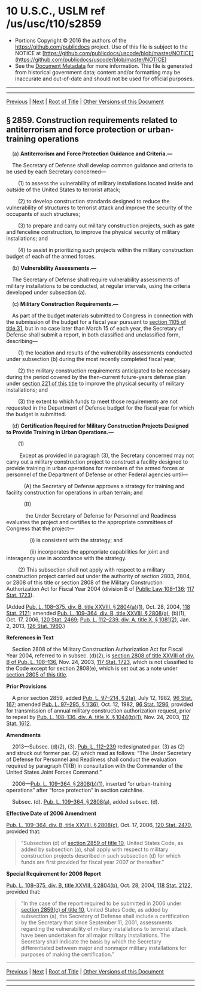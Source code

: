 ---
---

# 10 U.S.C., USLM ref /us/usc/t10/s2859

* Portions Copyright © 2016 the authors of the https://github.com/publicdocs project.
  Use of this file is subject to the NOTICE at [https://github.com/publicdocs/uscode/blob/master/NOTICE](https://github.com/publicdocs/uscode/blob/master/NOTICE)
* See the [Document Metadata](././../../../../../../..//README.md) for more information.
  This file is generated from historical government data; content and/or formatting may be inaccurate and out-of-date and should not be used for official purposes.

----------
----------

[Previous](./../../../../../../..//us/usc/t10/stA/ptIV/ch169/schIII/m__us_usc_t10_s2858.md) | [Next](./../../../../../../..//us/usc/t10/stA/ptIV/ch169/schIII/m__us_usc_t10_s2860.md) | [Root of Title](./../../../../../../../) | [Other Versions of this Document](https://publicdocs.github.io/go/links?ns=uslm&ref=%2Fus%2Fusc%2Ft10%2Fs2859)

## § 2859. Construction requirements related to antiterrorism and force protection or urban-training operations

    (a) __Antiterrorism and Force Protection Guidance and Criteria.—__ 

    The Secretary of Defense shall develop common guidance and criteria to be used by each Secretary concerned—

        (1) to assess the vulnerability of military installations located inside and outside of the United States to terrorist attack;

        (2) to develop construction standards designed to reduce the vulnerability of structures to terrorist attack and improve the security of the occupants of such structures;

        (3) to prepare and carry out military construction projects, such as gate and fenceline construction, to improve the physical security of military installations; and

        (4) to assist in prioritizing such projects within the military construction budget of each of the armed forces.

    (b) __Vulnerability Assessments.—__ 

    The Secretary of Defense shall require vulnerability assessments of military installations to be conducted, at regular intervals, using the criteria developed under subsection (a).

    (c) __Military Construction Requirements.—__ 

    As part of the budget materials submitted to Congress in connection with the submission of the budget for a fiscal year pursuant to [section 1105 of title 31][/us/usc/t31/s1105], but in no case later than March 15 of each year, the Secretary of Defense shall submit a report, in both classified and unclassified form, describing—

        (1) the location and results of the vulnerability assessments conducted under subsection (b) during the most recently completed fiscal year;

        (2) the military construction requirements anticipated to be necessary during the period covered by the then-current future-years defense plan under [section 221 of this title][/us/usc/t10/s221] to improve the physical security of military installations; and

        (3) the extent to which funds to meet those requirements are not requested in the Department of Defense budget for the fiscal year for which the budget is submitted.

    (d) __Certification Required for Military Construction Projects Designed to Provide Training in Urban Operations.—__ 

        (1)

         Except as provided in paragraph (3), the Secretary concerned may not carry out a military construction project to construct a facility designed to provide training in urban operations for members of the armed forces or personnel of the Department of Defense or other Federal agencies until—

            (A) the Secretary of Defense approves a strategy for training and facility construction for operations in urban terrain; and

            (B)

             the Under Secretary of Defense for Personnel and Readiness evaluates the project and certifies to the appropriate committees of Congress that the project—

                (i) is consistent with the strategy; and

                (ii) incorporates the appropriate capabilities for joint and interagency use in accordance with the strategy.

        (2) This subsection shall not apply with respect to a military construction project carried out under the authority of section 2803, 2804, or 2808 of this title or section 2808 of the Military Construction Authorization Act for Fiscal Year 2004 (division B of [Public Law 108–136][/us/pl/108/136]; [117 Stat. 1723][/us/stat/117/1723]).

(Added [Pub. L. 108–375, div. B, title XXVIII, § 2804(a)(1)][/us/pl/108/375/s2804/a/1], Oct. 28, 2004, [118 Stat. 2121][/us/stat/118/2121]; amended [Pub. L. 109–364, div. B, title XXVIII, § 2808(a)][/us/pl/109/364/s2808/a], (b)(1), Oct. 17, 2006, [120 Stat. 2469][/us/stat/120/2469]; [Pub. L. 112–239, div. A, title X, § 1081(2)][/us/pl/112/239/s1081/2], Jan. 2, 2013, [126 Stat. 1960][/us/stat/126/1960].)

 __References in Text__ 

    Section 2808 of the Military Construction Authorization Act for Fiscal Year 2004, referred to in subsec. (d)(2), is [section 2808 of title XXVIII of div. B of Pub. L. 108–136][/us/pl/108/136/s2808], Nov. 24, 2003, [117 Stat. 1723][/us/stat/117/1723], which is not classified to the Code except for section 2808(e), which is set out as a note under [section 2805 of this title][/us/usc/t10/s2805].

 __Prior Provisions__ 

    A prior section 2859, added [Pub. L. 97–214, § 2(a)][/us/pl/97/214/s2/a], July 12, 1982, [96 Stat. 167][/us/stat/96/167]; amended [Pub. L. 97–295, § 1(36)][/us/pl/97/295/s1/36], Oct. 12, 1982, [96 Stat. 1296][/us/stat/96/1296], provided for transmission of annual military construction authorization request, prior to repeal by [Pub. L. 108–136, div. A, title X, § 1044(b)(1)][/us/pl/108/136/s1044/b/1], Nov. 24, 2003, [117 Stat. 1612][/us/stat/117/1612].

 __Amendments__ 

    2013—Subsec. (d)(2), (3). [Pub. L. 112–239][/us/pl/112/239] redesignated par. (3) as (2) and struck out former par. (2) which read as follows: “The Under Secretary of Defense for Personnel and Readiness shall conduct the evaluation required by paragraph (1)(B) in consultation with the Commander of the United States Joint Forces Command.”

    2006—[Pub. L. 109–364, § 2808(b)(1)][/us/pl/109/364/s2808/b/1], inserted “or urban-training operations” after “force protection” in section catchline.

    Subsec. (d). [Pub. L. 109–364, § 2808(a)][/us/pl/109/364/s2808/a], added subsec. (d).

 __Effective Date of 2006 Amendment__ 

[Pub. L. 109–364, div. B, title XXVIII, § 2808(c)][/us/pl/109/364/s2808/c], Oct. 17, 2006, [120 Stat. 2470][/us/stat/120/2470], provided that: 

> “Subsection (d) of [section 2859 of title 10][/us/usc/t10/s2859], United States Code, as added by subsection (a), shall apply with respect to military construction projects described in such subsection (d) for which funds are first provided for fiscal year 2007 or thereafter.”

 __Special Requirement for 2006 Report__ 

[Pub. L. 108–375, div. B, title XXVIII, § 2804(b)][/us/pl/108/375/s2804/b], Oct. 28, 2004, [118 Stat. 2122][/us/stat/118/2122], provided that: 

> “In the case of the report required to be submitted in 2006 under [section 2859(c) of title 10][/us/usc/t10/s2859/c], United States Code, as added by subsection (a), the Secretary of Defense shall include a certification by the Secretary that since September 11, 2001, assessments regarding the vulnerability of military installations to terrorist attack have been undertaken for all major military installations. The Secretary shall indicate the basis by which the Secretary differentiated between major and nonmajor military installations for purposes of making the certification.”

----------

[Previous](./../../../../../../..//us/usc/t10/stA/ptIV/ch169/schIII/m__us_usc_t10_s2858.md) | [Next](./../../../../../../..//us/usc/t10/stA/ptIV/ch169/schIII/m__us_usc_t10_s2860.md) | [Root of Title](./../../../../../../../) | [Other Versions of this Document](https://publicdocs.github.io/go/links?ns=uslm&ref=%2Fus%2Fusc%2Ft10%2Fs2859)

----------
----------

[/us/usc/t31/s1105]: https://publicdocs.github.io/go/links?ns=uslm&ref=%2Fus%2Fusc%2Ft31%2Fs1105
[/us/usc/t10/s221]: https://publicdocs.github.io/go/links?ns=uslm&ref=%2Fus%2Fusc%2Ft10%2Fs221
[/us/pl/108/136]: https://publicdocs.github.io/go/links?ns=uslm&ref=%2Fus%2Fpl%2F108%2F136
[/us/stat/117/1723]: https://publicdocs.github.io/go/links?ns=uslm&ref=%2Fus%2Fstat%2F117%2F1723
[/us/pl/108/375/s2804/a/1]: https://publicdocs.github.io/go/links?ns=uslm&ref=%2Fus%2Fpl%2F108%2F375%2Fs2804%2Fa%2F1
[/us/stat/118/2121]: https://publicdocs.github.io/go/links?ns=uslm&ref=%2Fus%2Fstat%2F118%2F2121
[/us/pl/109/364/s2808/a]: https://publicdocs.github.io/go/links?ns=uslm&ref=%2Fus%2Fpl%2F109%2F364%2Fs2808%2Fa
[/us/stat/120/2469]: https://publicdocs.github.io/go/links?ns=uslm&ref=%2Fus%2Fstat%2F120%2F2469
[/us/pl/112/239/s1081/2]: https://publicdocs.github.io/go/links?ns=uslm&ref=%2Fus%2Fpl%2F112%2F239%2Fs1081%2F2
[/us/stat/126/1960]: https://publicdocs.github.io/go/links?ns=uslm&ref=%2Fus%2Fstat%2F126%2F1960
[/us/pl/108/136/s2808]: https://publicdocs.github.io/go/links?ns=uslm&ref=%2Fus%2Fpl%2F108%2F136%2Fs2808
[/us/stat/117/1723]: https://publicdocs.github.io/go/links?ns=uslm&ref=%2Fus%2Fstat%2F117%2F1723
[/us/usc/t10/s2805]: https://publicdocs.github.io/go/links?ns=uslm&ref=%2Fus%2Fusc%2Ft10%2Fs2805
[/us/pl/97/214/s2/a]: https://publicdocs.github.io/go/links?ns=uslm&ref=%2Fus%2Fpl%2F97%2F214%2Fs2%2Fa
[/us/stat/96/167]: https://publicdocs.github.io/go/links?ns=uslm&ref=%2Fus%2Fstat%2F96%2F167
[/us/pl/97/295/s1/36]: https://publicdocs.github.io/go/links?ns=uslm&ref=%2Fus%2Fpl%2F97%2F295%2Fs1%2F36
[/us/stat/96/1296]: https://publicdocs.github.io/go/links?ns=uslm&ref=%2Fus%2Fstat%2F96%2F1296
[/us/pl/108/136/s1044/b/1]: https://publicdocs.github.io/go/links?ns=uslm&ref=%2Fus%2Fpl%2F108%2F136%2Fs1044%2Fb%2F1
[/us/stat/117/1612]: https://publicdocs.github.io/go/links?ns=uslm&ref=%2Fus%2Fstat%2F117%2F1612
[/us/pl/112/239]: https://publicdocs.github.io/go/links?ns=uslm&ref=%2Fus%2Fpl%2F112%2F239
[/us/pl/109/364/s2808/b/1]: https://publicdocs.github.io/go/links?ns=uslm&ref=%2Fus%2Fpl%2F109%2F364%2Fs2808%2Fb%2F1
[/us/pl/109/364/s2808/a]: https://publicdocs.github.io/go/links?ns=uslm&ref=%2Fus%2Fpl%2F109%2F364%2Fs2808%2Fa
[/us/pl/109/364/s2808/c]: https://publicdocs.github.io/go/links?ns=uslm&ref=%2Fus%2Fpl%2F109%2F364%2Fs2808%2Fc
[/us/stat/120/2470]: https://publicdocs.github.io/go/links?ns=uslm&ref=%2Fus%2Fstat%2F120%2F2470
[/us/usc/t10/s2859]: https://publicdocs.github.io/go/links?ns=uslm&ref=%2Fus%2Fusc%2Ft10%2Fs2859
[/us/pl/108/375/s2804/b]: https://publicdocs.github.io/go/links?ns=uslm&ref=%2Fus%2Fpl%2F108%2F375%2Fs2804%2Fb
[/us/stat/118/2122]: https://publicdocs.github.io/go/links?ns=uslm&ref=%2Fus%2Fstat%2F118%2F2122
[/us/usc/t10/s2859/c]: https://publicdocs.github.io/go/links?ns=uslm&ref=%2Fus%2Fusc%2Ft10%2Fs2859%2Fc


